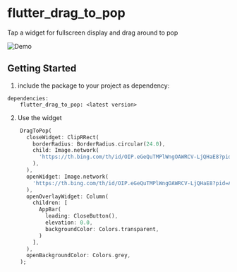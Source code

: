 # flutter_drag_to_pop

Tap a widget for fullscreen display and drag around to pop

![Demo](https://media.giphy.com/media/jBPORftNtq77Q2Lalg/giphy.gif)

## Getting Started
1) include the package to your project as dependency:

```
dependencies:
  	flutter_drag_to_pop: <latest version>
```

2) Use the widget

```dart
    DragToPop(
      closeWidget: ClipRRect(
        borderRadius: BorderRadius.circular(24.0),
        child: Image.network(
          'https://th.bing.com/th/id/OIP.eGeQuTMPlWngOAWRCV-LjQHaE8?pid=Api&rs=1',
        ),
      ),
      openWidget: Image.network(
        'https://th.bing.com/th/id/OIP.eGeQuTMPlWngOAWRCV-LjQHaE8?pid=Api&rs=1',
      ),
      openOverlayWidget: Column(
        children: [
          AppBar(
            leading: CloseButton(),
            elevation: 0.0,
            backgroundColor: Colors.transparent,
          )
        ],
      ),
      openBackgroundColor: Colors.grey,
    );
```
